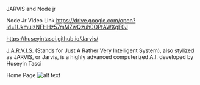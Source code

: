 JARVIS and Node jr

Node Jr Video Link
https://drive.google.com/open?id=1UkmuIzNFHHz57mMZwQzuh0OPtAWXgF0J


https://huseyintasci.github.io/Jarvis/

J.A.R.V.I.S. (Stands for Just A Rather Very Intelligent System), also stylized as JARVIS, or Jarvis, is a highly advanced computerized A.I. developed by Huseyin Tasci


Home Page
![alt text](https://github.com/HUSEYINTASCI/Jarvis/blob/master/assets/images/1.gif)
